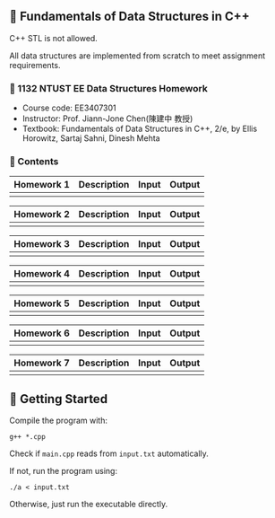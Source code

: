 ## 📝 Fundamentals of Data Structures in C++
C++ STL is not allowed. 

All data structures are implemented from scratch to meet assignment requirements.

### 🔗 1132 NTUST EE Data Structures Homework
- Course code: EE3407301
- Instructor: Prof. Jiann-Jone Chen(陳建中 教授)
- Textbook: Fundamentals of Data Structures in C++, 2/e, by Ellis Horowitz, Sartaj Sahni, Dinesh Mehta

### 📁 Contents
| Homework 1 | Description | Input | Output |
|-------------|-----------------|-----------------|-----------------|
| | | | |

| Homework 2 | Description | Input | Output |
|-------------|-----------------|-----------------|-----------------|
| | | | |

| Homework 3 | Description | Input | Output |
|-------------|-----------------|-----------------|-----------------|
| | | | |

| Homework 4 | Description | Input | Output |
|-------------|-----------------|-----------------|-----------------|
| | | | |

| Homework 5 | Description | Input | Output |
|-------------|-----------------|-----------------|-----------------|
| | | | |

| Homework 6 | Description | Input | Output |
|-------------|-----------------|-----------------|-----------------|
| | | | |

| Homework 7 | Description | Input | Output |
|-------------|-----------------|-----------------|-----------------|
| | | | |

## 🚀 Getting Started
Compile the program with:
```
g++ *.cpp
```
Check if `main.cpp` reads from `input.txt` automatically.

If not, run the program using:
```
./a < input.txt
```
Otherwise, just run the executable directly.
